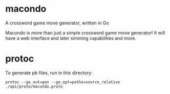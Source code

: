 # macondo

A crossword game move generator, written in Go

Macondo is more than just a simple crossword game move generator! It will have a web interface and later simming capabilities and more.

# protoc

To generate pb files, run in this directory:

`protoc --go_out=gen --go_opt=paths=source_relative ./api/proto/macondo.proto`
